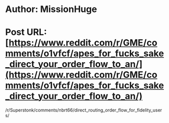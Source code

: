 # Author: MissionHuge
# Post URL: [https://www.reddit.com/r/GME/comments/o1vfcf/apes_for_fucks_sake_direct_your_order_flow_to_an/](https://www.reddit.com/r/GME/comments/o1vfcf/apes_for_fucks_sake_direct_your_order_flow_to_an/)


/r/Superstonk/comments/nbrt66/direct_routing_order_flow_for_fidelity_users/